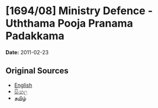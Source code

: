 # [1694/08] Ministry Defence - Uththama Pooja Pranama Padakkama

**Date:** 2011-02-23

## Original Sources

- [English](https://documents.gov.lk/view/extra-gazettes/2011/2/1694-08_E.pdf)
- [සිංහල](https://documents.gov.lk/view/extra-gazettes/2011/2/1694-08_S.pdf)
- [தமிழ்](https://documents.gov.lk/view/extra-gazettes/2011/2/1694-08_T.pdf)
